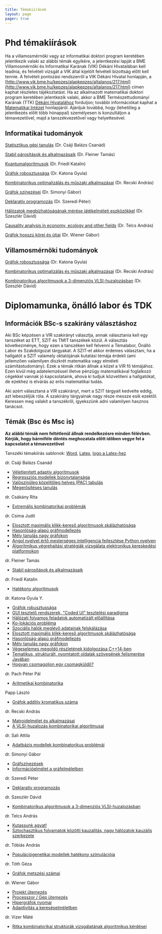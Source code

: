 ```yaml
---
title: Témakiírások
layout: page 
pager: true 
---
```



Phd témakiírások
=================

Ha a villamosmérnöki vagy az informatikai doktori program keretében jelentkezik valaki az alábbi témák egyikére, a jelentkezési lapját a BME Villamosmérnöki és Informatikai Karának (VIK) Dékáni Hivatalában kell leadnia, és felvételi vizsgát a VIK által kijelölt felvételi bizottság előtt kell tennie. A felvételi pontozási rendszerről a VIK Dékáni Hivatal honlapján, a 
[http://www.vik.bme.hu/kepzes/alapkepzes/altalanos/217.html](http://www.vik.bme.hu/kepzes/alapkepzes/altalanos/217.html) címen kaphat részletes tájékoztatást. 
Ha az alkalmazott matematikai doktori program keretében jelentkezik valaki, akkor a BME Természettudományi Karának (TTK) [Dékáni Hivatalához](http://www.ttdh.bme.hu/) forduljon; további információkat kaphat a [Matematikai Intézet](http://www.math.bme.hu/) honlapjáról. 
Ajánljuk továbbá, hogy (lehetőleg a jelentkezés előtt több hónappal) személyesen is konzultáljon a témavezetővel, majd a tanszékvezetővel vagy helyettesével.


Informatikai tudományok
---------------------------------

[Statisztikus gépi tanulás](https://doktori.hu/index.php?menuid=195&lang=HU&tk_ID=163790) (Dr. Csáji Balázs Csanád)

[Stabil párosítások és alkalmazásaik](https://doktori.hu/index.php?menuid=195&lang=HU&tk_ID=146808) (Dr. Fleiner Tamás)

[Kvantumalgoritmusok](https://doktori.hu/index.php?menuid=195&lang=HU&tk_ID=100066) (Dr. Friedl Katalin)

[Gráfok robosztussága](https://doktori.hu/index.php?menuid=195&lang=HU&tk_ID=137433) (Dr. Katona Gyula)

[Kombinatorikus optimalizálás és műszaki alkalmazásai](https://doktori.hu/index.php?menuid=195&lang=HU&tk_ID=137372) (Dr. Recski András)

[Gráfok színezései](https://doktori.hu/index.php?menuid=195&lang=HU&tk_ID=136019) (Dr. Simonyi Gábor)

[Deklaratív programozás](http://www.doktori.hu/index.php?menuid=195&tk_ID=6117) (Dr. Szeredi Péter)

[Hálózatok megbízhatóságának mérése játékelméleti eszközökkel](https://doktori.hu/index.php?menuid=195&lang=HU&tk_ID=165253) (Dr. Szeszlér Dávid)

[Causality analysis in economy, ecology and other fields](https://doktori.hu/index.php?menuid=195&lang=HU&tk_ID=157021) (Dr. Telcs András)

[Gráfok hosszú körei és útjai](https://doktori.hu/index.php?menuid=195&lang=HU&tk_ID=165255) (Dr. Wiener Gábor)

Villamosmérnöki tudományok
------------------------------


[Gráfok robosztussága](https://doktori.hu/index.php?menuid=195&lang=HU&tk_ID=137433) (Dr. Katona Gyula)

[Kombinatorikus optimalizálás és műszaki alkalmazásai](http://www.doktori.hu/index.php?menuid=195&tk_ID=6106) (Dr. Recski András)

[Kombinatorikus algoritmusok a 3-dimenziós VLSI-huzalozásban](https://doktori.hu/index.php?menuid=195&lang=HU&tk_ID=54906) (Dr. Szeszlér Dávid)




Diplomamunka, önálló labor és TDK 
===========================================

Információk BSc-s szakirány választáshoz
-----------------------------------------


Aki BSc képzésen a VIR szakirányt választja, annak választania kell egy tanszéket
az ETT, SZIT és TMIT tanszékek közül. A választás következménye, hogy
ezen a tanszéken kell felvenni a Témalabor, Önálló Labor és Szakdolgozat
tárgyakat. A SZIT-et akkor érdemes választani, ha a hallgatót a SZIT
valamely oktatójának kutatási témája érdekli (ami jellemzően valamilyen
diszkrét matematika vagy elméleti számítástudomány). Ezek a témák ritkán
állnak a közel a VIR fő témájához. Ezen kívül még adatelemzéssel illetve
pénzügy matematikával foglalkozó cégekkel vannak jó kapcsolataink, ahova
ki tudjuk közvetíteni a hallgatókat, de ezekhez is elvárás az erős
matematikai tudás.

Aki azért választaná a VIR szakirányt, mert a SZIT tárgyait kedvelte
eddig, azt lebeszéljük róla. A szakirány tárgyainak nagy része messze
esik ezektől. Keressen meg valakit a tanszékről, igyekszünk adni
valamilyen hasznos tanácsot.

Témák (Bsc és Msc is)
---------------------

**Az alábbi témák nem feltétlenül állnak rendelkezésre minden félévben. Kérjük, hogy bármiféle döntés meghozatala előtt időben vegye fel a kapcsolatot a témavezetővel**

Tanszéki témakiírás sablonok: [Word](SZIT-diplomakiiras.doc), [Latex](SZIT-diplomaterv.tex), [logo a Latex-hez](bme_logo_kicsi.pdf)



dr. Csáji Balázs Csanád

* [Véletlenített adaptív algoritmusok](http://www.cs.bme.hu/dok/CsBCs_1.pdf)
* [Regressziós modellek bizonytalansága](http://www.cs.bme.hu/dok/CsBCs_2.pdf)
* [Valószínűleg közelítőleg helyes (PAC) tabulás](http://www.cs.bme.hu/dok/CsBCs_3.pdf)
* [Megerősítéses tanulás](http://www.cs.bme.hu/dok/CsBCs_4.pdf)


dr. Csákány Rita

* [Extremális kombinatorikai problémák](http://www.cs.bme.hu/dok/csakany.html)



dr. Csima Judit

* [Elosztott maximális klikk-kereső algoritmusok skálázhatósága](http://cs.bme.hu/dok/csima_katona_1.html)
* [Hasonlóság-alapú gráfmodellezés](http://cs.bme.hu/dok/csima_katona_2.html)
* [Mély tanulás nagy gráfokon](http://cs.bme.hu/dok/csima_katona_3.html)
* [Angol nyelvet értő mesterséges intelligencia fejlesztése Python nyelven](http://cs.bme.hu/dok/csima2.docx)
* [Algoritmikus végrehajtási stratégiák vizsgálata elektronikus kereskedési platformokon](http://cs.bme.hu/dok/csima3.docx)

dr. Fleiner Tamás

* [Stabil párosítások és alkalmazásaik](http://cs.bme.hu/dok/fleiner.html)

dr. Friedl Katalin

* [Hatékony algoritmusok](http://www.doktori.hu/index.php?menuid=195&tk_ID=47725)

dr. Katona Gyula Y.

* [Gráfok robusztussága](http://www.cs.bme.hu/dok/katona1.html)
* [GUI tesztelő rendszerek, "Coded UI" tesztelési paradigma](http://www.cs.bme.hu/dok/katona8.docx)
* [Hálózati folyamos feladatok automatizált előállítása](http://www.cs.bme.hu/dok/katona2.html)
* [Ko-lokációs probléma](http://www.cs.bme.hu/dok/katona5.html)
* [Szociális hálók  meglévő adatainak felskálázása](http://www.cs.bme.hu/dok/katona4.html)
* [Elosztott maximális klikk-kereső algoritmusok skálázhatósága](http://cs.bme.hu/dok/csima_katona_1.html)
* [Hasonlóság-alapú gráfmodellezés](http://cs.bme.hu/dok/csima_katona_2.html)
* [Mély tanulás nagy gráfokon](http://cs.bme.hu/dok/csima_katona_3.html)
* [Végeselemes megoldó részletének kidolgozása C++14-ben](http://cs.bme.hu/dok/katona6.docx)
* [Tematikus, strukturált, nyomtatott oldalak szövegének felismerése Javában](http://cs.bme.hu/dok/katona7.docx)
* [Hogyan csomagoljon egy csomagküldő?](http://cs.bme.hu/dok/katona9.html)

dr. Pach Péter Pál

* [Aritmetikai kombinatorika](http://arithmeticcombinatorics.cs.bme.hu/)

Papp László

 * [Gráfok additív kromatikus száma](http://www.cs.bme.hu/dok/papp1.docx)

<!-- dr. Pintér Márta

 * [Univerzális predikció](http://www.cs.bme.hu/dok/marti.htm) -->

dr. Recski András

* [Matroidelmélet és alkalmazásai](http://www.cs.bme.hu/dok/recski.html) 
* [A VLSI-huzalozás kombinatorikai algoritmusai](http://www.cs.bme.hu/dok/recskib.html) 


dr. Sali Attila

* [Adatbázis modellek kombinatorikus problémái](http://www.cs.bme.hu/dok/sali1.html) 


dr. Simonyi Gábor

* [Gráfszínezések](http://www.cs.bme.hu/dok/simonyi.html) 
* [Információelmélet a gráfelméletben](http://www.cs.bme.hu/dok/simonyib.html) 


dr. Szeredi Péter

* [Deklaratív programozás](http://www.cs.bme.hu/dok/szeredi.html) 


dr. Szeszlér Dávid


* [Kombinatorikus algoritmusok a 3-dimenziós VLSI-huzalozásban](http://www.cs.bme.hu/dok/szeszler.html) 

dr. Telcs András


* [Kutassunk agyat!](http://www.cs.bme.hu/dok/telcsi.docx) 
* [Sztochasztikus folyamatok közötti kauzalitás, nagy hálózatok kauzális szerkezete](http://www.cs.bme.hu/dok/telcs2.docx) 

dr. Tóbiás András

* [Populációgenetikai modellek hatékony szimulációja](http://www.cs.bme.hu/dok/tobias.html)

dr. Tóth Géza

* [Gráfok metszési számai](http://www.cs.bme.hu/dok/tothg.html) 

dr. Wiener Gábor

* [Projekt ütemezés](http://www.cs.bme.hu/dok/wiener.html) 
* [Processzor / Gép ütemezés](http://www.cs.bme.hu/dok/wienerb.html) 
* [Hipergráfok nyomai](http://www.cs.bme.hu/dok/wiener3.html) 
* [Adaptivítás a kereséselméletben](http://www.cs.bme.hu/dok/wiener4.html) 

dr. Vizer Máté

* [Ritka kombinatorikai struktúrák vizsgálatának algoritmikus kérdései](http://www.cs.bme.hu/dok/vizer.html) 


